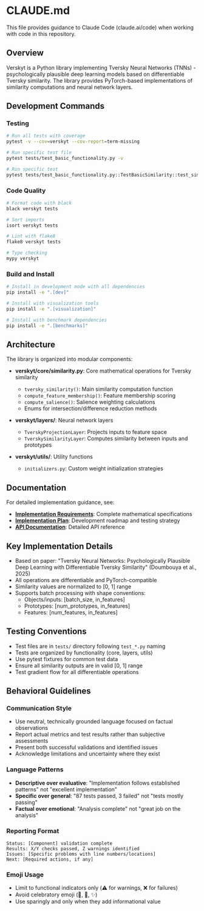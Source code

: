 # CLAUDE.md

This file provides guidance to Claude Code (claude.ai/code) when working with code in this repository.

## Overview

Verskyt is a Python library implementing Tversky Neural Networks (TNNs) - psychologically plausible deep learning models based on differentiable Tversky similarity. The library provides PyTorch-based implementations of similarity computations and neural network layers.

## Development Commands

### Testing
```bash
# Run all tests with coverage
pytest -v --cov=verskyt --cov-report=term-missing

# Run specific test file
pytest tests/test_basic_functionality.py -v

# Run specific test
pytest tests/test_basic_functionality.py::TestBasicSimilarity::test_similarity_shape -v
```

### Code Quality
```bash
# Format code with black
black verskyt tests

# Sort imports
isort verskyt tests

# Lint with flake8
flake8 verskyt tests

# Type checking
mypy verskyt
```

### Build and Install
```bash
# Install in development mode with all dependencies
pip install -e ".[dev]"

# Install with visualization tools
pip install -e ".[visualization]"

# Install with benchmark dependencies
pip install -e ".[benchmarks]"
```

## Architecture

The library is organized into modular components:

- **verskyt/core/similarity.py**: Core mathematical operations for Tversky similarity
  - `tversky_similarity()`: Main similarity computation function
  - `compute_feature_membership()`: Feature membership scoring
  - `compute_salience()`: Salience weighting calculations
  - Enums for intersection/difference reduction methods

- **verskyt/layers/**: Neural network layers
  - `TverskyProjectionLayer`: Projects inputs to feature space
  - `TverskySimilarityLayer`: Computes similarity between inputs and prototypes

- **verskyt/utils/**: Utility functions
  - `initializers.py`: Custom weight initialization strategies

## Documentation

For detailed implementation guidance, see:
- **[Implementation Requirements](docs/requirements/tnn-specification.md)**: Complete mathematical specifications
- **[Implementation Plan](docs/implementation/plan.md)**: Development roadmap and testing strategy
- **[API Documentation](docs/api/)**: Detailed API reference

## Key Implementation Details

- Based on paper: "Tversky Neural Networks: Psychologically Plausible Deep Learning with Differentiable Tversky Similarity" (Doumbouya et al., 2025)
- All operations are differentiable and PyTorch-compatible
- Similarity values are normalized to [0, 1] range
- Supports batch processing with shape conventions:
  - Objects/inputs: [batch_size, in_features]
  - Prototypes: [num_prototypes, in_features]
  - Features: [num_features, in_features]

## Testing Conventions

- Test files are in `tests/` directory following `test_*.py` naming
- Tests are organized by functionality (core, layers, utils)
- Use pytest fixtures for common test data
- Ensure all similarity outputs are in valid [0, 1] range
- Test gradient flow for all differentiable operations

## Behavioral Guidelines

### Communication Style
- Use neutral, technically grounded language focused on factual observations
- Report actual metrics and test results rather than subjective assessments
- Present both successful validations and identified issues
- Acknowledge limitations and uncertainty where they exist

### Language Patterns
- **Descriptive over evaluative**: "Implementation follows established patterns" not "excellent implementation"
- **Specific over general**: "87 tests passed, 3 failed" not "tests mostly passing"
- **Factual over emotional**: "Analysis complete" not "great job on the analysis"

### Reporting Format
```
Status: [Component] validation complete
Results: X/Y checks passed, Z warnings identified
Issues: [Specific problems with line numbers/locations]
Next: [Required actions, if any]
```

### Emoji Usage
- Limit to functional indicators only (⚠️ for warnings, ❌ for failures)
- Avoid celebratory emoji (🎉, 🚀, ✨) 
- Use sparingly and only when they add informational value
